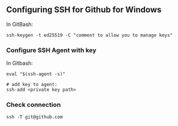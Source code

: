 ## Configuring SSH for Github for Windows

In GitBash:
```shell
ssh-keygen -t ed25519 -C "comment to allow you to manage keys"
```

### Configure SSH Agent with key
In Gitbash:
```shell
eval "$(ssh-agent -s)"

# add key to agent:
ssh-add <private key path>
```

### Check connection
```shell
ssh -T git@github.com
```